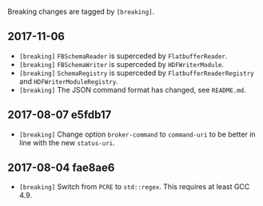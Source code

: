 Breaking changes are tagged by `[breaking]`.

## 2017-11-06

- `[breaking]` `FBSchemaReader` is superceded by `FlatbufferReader`.
- `[breaking]` `FBSchemaWriter` is superceded by `HDFWriterModule`.
- `[breaking]` `SchemaRegistry` is superceded by `FlatbufferReaderRegistry` and
  `HDFWriterModuleRegistry`.
- `[breaking]` The JSON command format has changed, see `README.md`.

## 2017-08-07 e5fdb17

- `[breaking]` Change option `broker-command` to `command-uri` to be better in
line with the new `status-uri`.


## 2017-08-04 fae8ae6

- `[breaking]` Switch from `PCRE` to `std::regex`. This requires at least GCC
4.9.
